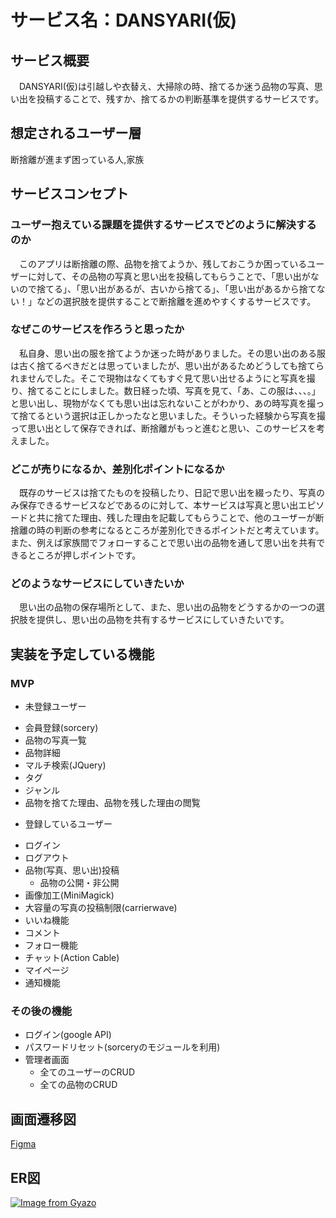 # サービス名：DANSYARI(仮)

## サービス概要
　DANSYARI(仮)は引越しや衣替え、大掃除の時、捨てるか迷う品物の写真、思い出を投稿することで、残すか、捨てるかの判断基準を提供するサービスです。


## 想定されるユーザー層
断捨離が進まず困っている人,家族


## サービスコンセプト
### ユーザー抱えている課題を提供するサービスでどのように解決するのか
　このアプリは断捨離の際、品物を捨てようか、残しておこうか困っているユーザーに対して、その品物の写真と思い出を投稿してもらうことで、「思い出がないので捨てる」、「思い出があるが、古いから捨てる」、「思い出があるから捨てない！」などの選択肢を提供することで断捨離を進めやすくするサービスです。
### なぜこのサービスを作ろうと思ったか
　私自身、思い出の服を捨てようか迷った時がありました。その思い出のある服は古く捨てるべきだとは思っていましたが、思い出があるためどうしても捨てられませんでした。そこで現物はなくてもすぐ見て思い出せるようにと写真を撮り、捨てることにしました。数日経った頃、写真を見て、「あ、この服は、、、。」と思い出し、現物がなくても思い出は忘れないことがわかり、あの時写真を撮って捨てるという選択は正しかったなと思いました。そういった経験から写真を撮って思い出として保存できれば、断捨離がもっと進むと思い、このサービスを考えました。
### どこが売りになるか、差別化ポイントになるか
　既存のサービスは捨てたものを投稿したり、日記で思い出を綴ったり、写真のみ保存できるサービスなどであるのに対して、本サービスは写真と思い出エピソードと共に捨てた理由、残した理由を記載してもらうことで、他のユーザーが断捨離の時の判断の参考になるところが差別化できるポイントだと考えています。また、例えば家族間でフォローすることで思い出の品物を通して思い出を共有できるところが押しポイントです。
### どのようなサービスにしていきたいか
　思い出の品物の保存場所として、また、思い出の品物をどうするかの一つの選択肢を提供し、思い出の品物を共有するサービスにしていきたいです。


## 実装を予定している機能
### MVP
- 未登録ユーザー
* 会員登録(sorcery)
* 品物の写真一覧
* 品物詳細
* マルチ検索(JQuery)
* タグ
* ジャンル
* 品物を捨てた理由、品物を残した理由の閲覧

- 登録しているユーザー
* ログイン
* ログアウト
* 品物(写真、思い出)投稿
  * 品物の公開・非公開
* 画像加工(MiniMagick)
 * 大容量の写真の投稿制限(carrierwave)
* いいね機能
* コメント
* フォロー機能
* チャット(Action Cable)
* マイページ
* 通知機能


### その後の機能
* ログイン(google API)
* パスワードリセット(sorceryのモジュールを利用)
* 管理者画面
  * 全てのユーザーのCRUD
  * 全ての品物のCRUD


## 画面遷移図
[Figma](https://www.figma.com/file/CoB2D7wLJ0Kr24SehVVR5w/%E7%94%BB%E9%9D%A2%E9%81%B7%E7%A7%BB%E5%9B%B3?type=design&node-id=0%3A1&mode=design&t=Jb9vikx2fgg5Em4T-1)


## ER図
[![Image from Gyazo](https://i.gyazo.com/db74c1d7c1806fbce675747e73db2ca4.png)](https://gyazo.com/db74c1d7c1806fbce675747e73db2ca4)
